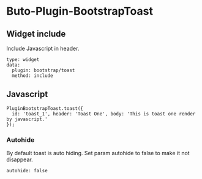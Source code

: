 # Buto-Plugin-BootstrapToast

## Widget include
Include Javascript in header.
```
type: widget
data:
  plugin: bootstrap/toast
  method: include
```

## Javascript
```
PluginBootstrapToast.toast({
  id: 'toast_1', header: 'Toast One', body: 'This is toast one render by javascript.'
});
```

### Autohide
By default toast is auto hiding. Set param autohide to false to make it not disappear.
```
autohide: false
```
